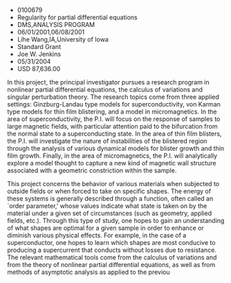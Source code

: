 
* 0100679
* Regularity for partial differential equations
* DMS,ANALYSIS PROGRAM
* 06/01/2001,06/08/2001
* Lihe Wang,IA,University of Iowa
* Standard Grant
* Joe W. Jenkins
* 05/31/2004
* USD 87,636.00

In this project, the principal investigator pursues a research program in
nonlinear partial differential equations, the calculus of variations and
singular perturbation theory. The research topics come from three applied
settings: Ginzburg-Landau type models for superconductivity, von Karman type
models for thin film blistering, and a model in micromagnetics. In the area of
superconductivity, the P.I. will focus on the response of samples to large
magnetic fields, with particular attention paid to the bifurcation from the
normal state to a superconducting state. In the area of thin film blisters, the
P.I. will investigate the nature of instabilities of the blistered region
through the analysis of various dynamical models for blister growth and thin
film growth. Finally, in the area of micromagnetics, the P.I. will analytically
explore a model thought to capture a new kind of magnetic wall structure
associated with a geometric constriction within the sample.

This project concerns the behavior of various materials when subjected to
outside fields or when forced to take on specific shapes. The energy of these
systems is generally described through a function, often called an `order
parameter,' whose values indicate what state is taken on by the material under a
given set of circumstances (such as geometry, applied fields, etc.). Through
this type of study, one hopes to gain an understanding of what shapes are
optimal for a given sample in order to enhance or diminish various physical
effects. For example, in the case of a superconductor, one hopes to learn which
shapes are most conducive to producing a supercurrent that conducts without
losses due to resistance. The relevant mathematical tools come from the calculus
of variations and from the theory of nonlinear partial differential equations,
as well as from methods of asymptotic analysis as applied to the previou
